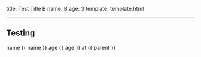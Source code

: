 title: Test Title B
name: B
age: 3
template: template.html

---

## Testing
name {{ name }} age {{ age }} at {{ parent }}
